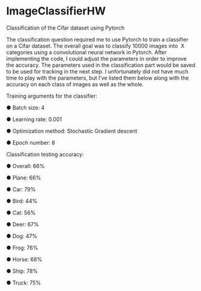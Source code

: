 # ImageClassifierHW
Classification of the Cifar dataset using Pytorch

The classification question required me to use Pytorch to train a
classifier on a Cifar dataset. The overall goal was to classify 10000 images into ​ X ​ categories
using a convolutional neural network in Pytorch. After implementing the code, I could adjust the
parameters in order to improve the accuracy. The parameters used in the classification part
would be saved to be used for tracking in the next step. I unfortunately did not have much time
to play with the parameters, but I’ve listed them below along with the accuracy on each class of
images as well as the whole.

Training arguments for the classifier:

● Batch size: 4

● Learning rate: 0.001

● Optimization method: Stochastic Gradient descent

● Epoch number: 8

Classification testing accuracy:

● Overall: 66%

● Plane: 66%

● Car: 79%

● Bird: 44%

● Cat: 56%

● Deer: 67%

● Dog: 47%

● Frog: 76%

● Horse: 68%

● Ship: 78%

● Truck: 75%

